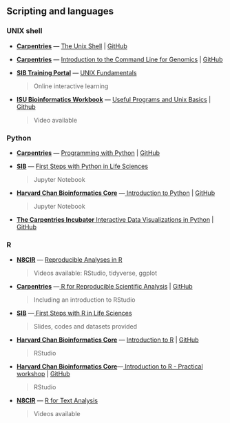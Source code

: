  

## Scripting and languages

### UNIX shell

- [**Carpentries**](https://carpentries.org/) &mdash;  [ The Unix Shell](https://swcarpentry.github.io/shell-novice/) | [GitHub](https://github.com/swcarpentry/shell-novice)

- [**Carpentries**](https://carpentries.org/) &mdash;  [ Introduction to the Command Line for Genomics](https://datacarpentry.org/shell-genomics/) | [GitHub](https://github.com/datacarpentry/shell-genomics)

- [**SIB Training Portal**](https://www.sib.swiss/) &mdash; [UNIX Fundamentals](https://edu.sib.swiss/pluginfile.php/2878/mod_resource/content/4/couselab-html/content.html)
	> Online interactive learning

- [**ISU Bioinformatics Workbook**](https://bioinformaticsworkbook.org/#gsc.tab=0) &mdash; [Useful Programs and Unix Basics](https://bioinformaticsworkbook.org/Appendix/programs#gsc.tab=0) | [Github](https://github.com/ISUgenomics/bioinformatics-workbook)  
	> Video available


### Python

- [**Carpentries**](https://carpentries.org/) &mdash;   [ Programming with Python](https://swcarpentry.github.io/python-novice-inflammation/) | [GitHub](https://github.com/swcarpentry/python-novice-inflammation)

- [**SIB**](https://www.sib.swiss/) &mdash; [ First Steps with Python in Life Sciences](https://github.com/sib-swiss/first-steps-with-python-training/) 
	> Jupyter Notebook

- [**Harvard Chan Bioinformatics Core**](https://bioinformatics.sph.harvard.edu/) &mdash;[ Introduction to Python](https://hbctraining.github.io/Training-modules/Python/) | [GitHub](https://github.com/hbctraining/Training-modules)
	> Jupyter Notebook

- [**The Carpentries Incubator** Interactive Data Visualizations in Python](https://carpentries-incubator.github.io/python-interactive-data-visualizations/) | [GitHub](https://github.com/carpentries-incubator/python-interactive-data-visualizations)

### R
- [**N8CIR**](https://n8cir.org.uk/events/) &mdash; [  Reproducible Analyses in R](https://n8cir.org.uk/events/event-resource/analyses-r/)
	> Videos available: RStudio, tidyverse, ggplot

- [**Carpentries**](https://carpentries.org/) &mdash;[ R for Reproducible Scientific Analysis](https://swcarpentry.github.io/r-novice-gapminder/) | [GitHub](https://github.com/swcarpentry/r-novice-gapminder)
	> Including an introduction to RStudio

- [**SIB**](https://www.sib.swiss/) &mdash;[ First Steps with R in Life Sciences](https://github.com/sib-swiss/first-steps-with-R-training) 
	> Slides, codes and datasets provided

- [**Harvard Chan Bioinformatics Core**](https://bioinformatics.sph.harvard.edu/) &mdash; [ Introduction to R](https://hbctraining.github.io/Intro-to-R-flipped/schedules/links-to-lessons.html) | [GitHub](https://github.com/hbctraining/Intro-to-R-flipped)
	> RStudio

- [**Harvard Chan Bioinformatics Core**](https://bioinformatics.sph.harvard.edu/)&mdash;[ Introduction to R - Practical workshop](https://hbctraining.github.io/Training-modules/IntroR_practical_online_resource/) | [GitHub](https://github.com/hbctraining/Training-modules)
	> RStudio

- [**N8CIR**](https://n8cir.org.uk/events/) &mdash; [ R for Text Analysis](https://n8cir.org.uk/events/event-resource/r-text-analysis/)
	> Videos available




